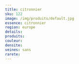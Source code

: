 ```yaml
---
title: citronnier
sku: 122
image: /img/produits/default.jpg
essence: citronnier
region: europe
details: 
produits:
couleur: 
densite: 
veines: sans
rarete: 
---
```

